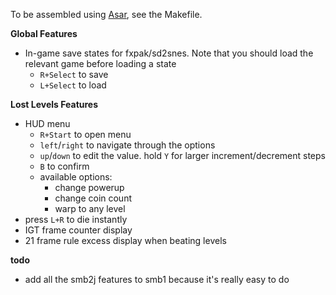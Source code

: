 To be assembled using [Asar](https://github.com/RPGHacker/asar), see the Makefile.

**Global Features**
- In-game save states for fxpak/sd2snes. Note that you should load the relevant game before loading a state
	- `R+Select` to save
	- `L+Select` to load
	
**Lost Levels Features**
- HUD menu
	- `R+Start` to open menu
	- `left`/`right` to navigate through the options
	- `up`/`down` to edit the value. hold `Y` for larger increment/decrement steps
	- `B` to confirm
	- available options:
		- change powerup
		- change coin count
		- warp to any level
- press `L+R` to die instantly
- IGT frame counter display
- 21 frame rule excess display when beating levels

**todo**
- add all the smb2j features to smb1 because it's really easy to do
